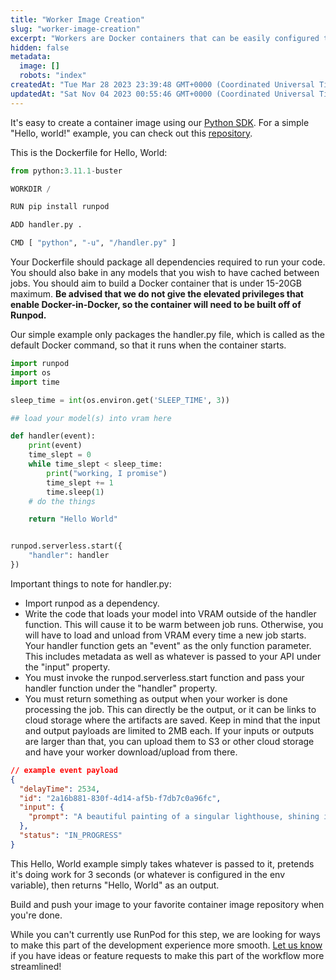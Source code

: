 ```yaml
---
title: "Worker Image Creation"
slug: "worker-image-creation"
excerpt: "Workers are Docker containers that can be easily configured to run your jobs."
hidden: false
metadata: 
  image: []
  robots: "index"
createdAt: "Tue Mar 28 2023 23:39:48 GMT+0000 (Coordinated Universal Time)"
updatedAt: "Sat Nov 04 2023 00:55:46 GMT+0000 (Coordinated Universal Time)"
---
```


It's easy to create a container image using our [Python SDK](https://github.com/runpod/runpod-python). For a simple "Hello, world!" example, you can check out this [repository](https://github.com/runpod/serverless-workers/tree/main/Tutorials/helloworld).

This is the Dockerfile for Hello, World:

<!-- dprint-ignore-start -->
```python
from python:3.11.1-buster

WORKDIR /

RUN pip install runpod

ADD handler.py .

CMD [ "python", "-u", "/handler.py" ]
```
<!-- dprint-ignore-end -->

Your Dockerfile should package all dependencies required to run your code. You should also bake in any models that you wish to have cached between jobs. You should aim to build a Docker container that is under 15-20GB maximum. **Be advised that we do not give the elevated privileges that enable Docker-in-Docker, so the container will need to be built off of Runpod.**

Our simple example only packages the handler.py file, which is called as the default Docker command, so that it runs when the container starts.

<!-- dprint-ignore-start -->
```python
import runpod
import os
import time

sleep_time = int(os.environ.get('SLEEP_TIME', 3))

## load your model(s) into vram here

def handler(event):
    print(event)
    time_slept = 0
    while time_slept < sleep_time:
        print("working, I promise")
        time_slept += 1
        time.sleep(1)
    # do the things

    return "Hello World"


runpod.serverless.start({
    "handler": handler
})
```
<!-- dprint-ignore-end -->

Important things to note for handler.py:

- Import runpod as a dependency.
- Write the code that loads your model into VRAM outside of the handler function. This will cause it to be warm between job runs. Otherwise, you will have to load and unload from VRAM every time a new job starts.\
  Your handler function gets an "event" as the only function parameter. This includes metadata as well as whatever is passed to your API under the "input" property.
- You must invoke the runpod.serverless.start function and pass your handler function under the "handler" property.
- You must return something as output when your worker is done processing the job. This can directly be the output, or it can be links to cloud storage where the artifacts are saved. Keep in mind that the input and output payloads are limited to 2MB each. If your inputs or outputs are larger than that, you can upload them to S3 or other cloud storage and have your worker download/upload from there.

<!-- dprint-ignore-start -->
```json
// example event payload
{
  "delayTime": 2534,
  "id": "2a16b881-830f-4d14-af5b-f7db7c0a96fc",
  "input": {
    "prompt": "A beautiful painting of a singular lighthouse, shining its light across a tumultuous sea of blood by greg rutkowski and thomas kinkade, Trending on artstation."
  },
  "status": "IN_PROGRESS"
}
```
<!-- dprint-ignore-end -->

This Hello, World example simply takes whatever is passed to it, pretends it's doing work for 3 seconds (or whatever is configured in the env variable), then returns "Hello, World" as an output.

Build and push your image to your favorite container image repository when you're done.

While you can't currently use RunPod for this step, we are looking for ways to make this part of the development experience more smooth. [Let us know](https://www.runpod.io/contact) if you have ideas or feature requests to make this part of the workflow more streamlined!
